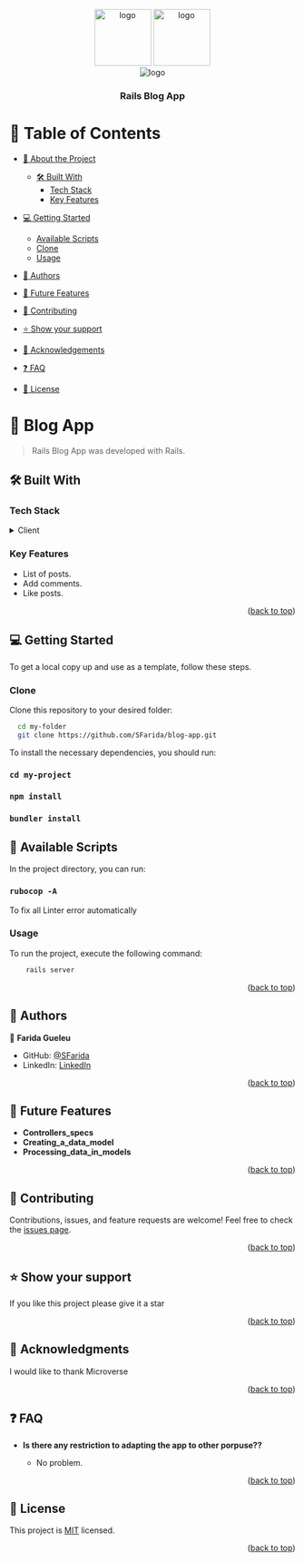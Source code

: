 <a name="readme-top"></a>

<div align="center">

  <img src="https://user-images.githubusercontent.com/65084923/231513445-05c342c5-a239-46b8-bcb8-78d3cd89421d.png" alt="logo" width="100"  height="auto" />
  <img src="https://user-images.githubusercontent.com/65084923/231513552-358a0a7b-a152-4f5b-806e-c8a09f2c269b.png" alt="logo" width="100"  height="auto" />
  <br/>
  <img src="https://user-images.githubusercontent.com/65084923/220200035-01fa5e08-af6a-495b-b597-55157a2b7d95.gif" alt="logo" />
  <br/>

<h3><b>Rails Blog App </b></h3>

</div>

# 📗 Table of Contents

- [📖 About the Project](#about-project)

    - [🛠 Built With](#built-with)
        - [Tech Stack](#tech-stack)
        - [Key Features](#key-features)
- [💻 Getting Started](#getting-started)
    - [Available Scripts](#available-scripts)
    - [Clone](#clone)
    - [Usage](#usage)
- [👥 Authors](#authors)
- [🔭 Future Features](#future-features)
- [🤝 Contributing](#contributing)
- [⭐️ Show your support](#support)
- [🙏 Acknowledgements](#acknowledgements)
- [❓ FAQ](#faq)
- [📝 License](#license)

# 📖 Blog App

> Rails Blog App was developed with Rails.

## 🛠 Built With <a name="built-with"></a>

### Tech Stack <a name="tech-stack"></a>

<details>
  <summary>Client</summary>
  <ul>
    <li><a href="https://guides.rubyonrails.org/">Rails</a></li>
  </ul>
</details>

<!-- Features -->

### Key Features <a name="key-features"></a>

- List of posts.
- Add comments.
- Like posts.

<p align="right">(<a href="#readme-top">back to top</a>)</p>

## 💻 Getting Started <a name="getting-started"></a>

To get a local copy up and use as a template, follow these steps.

### Clone <a name="clone"></a>

Clone this repository to your desired folder:

```sh
  cd my-folder
  git clone https://github.com/SFarida/blog-app.git
```

To install the necessary dependencies, you should run:

### `cd my-project`

### `npm install`

### `bundler install`

## 🤖 Available Scripts <a name="available-scripts"></a>

In the project directory, you can run:

### `rubocop -A`

To fix all Linter error automatically

### Usage

To run the project, execute the following command:

```sh
    rails server
```


<p align="right">(<a href="#readme-top">back to top</a>)</p>

<!-- AUTHOR -->

## 👥 Authors <a name="authors"></a>

👤 **Farida Gueleu**


- GitHub: [@SFarida](https://github.com/SFarida)
- LinkedIn: [LinkedIn](https://linkedin.com/in/farida-gueleu/)

<p align="right">(<a href="#readme-top">back to top</a>)</p>

## 🔭 Future Features <a name="future-features"></a>

-  **Controllers_specs**
-  **Creating_a_data_model**
-  **Processing_data_in_models**


<p align="right">(<a href="#readme-top">back to top</a>)</p>

## 🤝 Contributing <a name="contributing"></a>

Contributions, issues, and feature requests are welcome!
Feel free to check the [issues page](https://github.com/SFarida/rails_blog_app/issues).

<p align="right">(<a href="#readme-top">back to top</a>)</p>

## ⭐️ Show your support <a name="support"></a>

If you like this project please give it a star

<p align="right">(<a href="#readme-top">back to top</a>)</p>

## 🙏 Acknowledgments <a name="acknowledgements"></a>

I would like to thank Microverse
<br/>

<p align="right">(<a href="#readme-top">back to top</a>)</p>

## ❓ FAQ <a name="faq"></a>

- **Is there any restriction to adapting the app to other porpuse??**

    - No problem.

<p align="right">(<a href="#readme-top">back to top</a>)</p>

## 📝 License <a name="license"></a>

This project is [MIT](./LICENSE) licensed.

<p align="right">(<a href="#readme-top">back to top</a>)</p>
